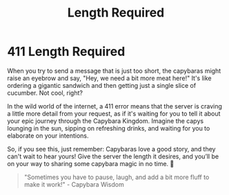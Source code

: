 ﻿---
category: 4xx
code: 411
cover: https://firebasestorage.googleapis.com/v0/b/capy-http.appspot.com/o/Capy-411-750x600.webp?alt=media
thumbnail: https://firebasestorage.googleapis.com/v0/b/capy-http.appspot.com/o/Capy-411-250x200.webp?alt=media
coverAlt: Length Required
description: Length Required
tags:
- 4xx
title: Length Required
---


# 411 Length Required

When you try to send a message that is just too short, the capybaras might raise an eyebrow and say, "Hey, we need a bit more meat here!" It's like ordering a gigantic sandwich and then getting just a single slice of cucumber. Not cool, right?

In the wild world of the internet, a 411 error means that the server is craving a little more detail from your request, as if it's waiting for you to tell it about your epic journey through the Capybara Kingdom. Imagine the capys lounging in the sun, sipping on refreshing drinks, and waiting for you to elaborate on your intentions.

So, if you see this, just remember: Capybaras love a good story, and they can't wait to hear yours! Give the server the length it desires, and you’ll be on your way to sharing some capybara magic in no time. 🐾

> "Sometimes you have to pause, laugh, and add a bit more fluff to make it work!" - Capybara Wisdom